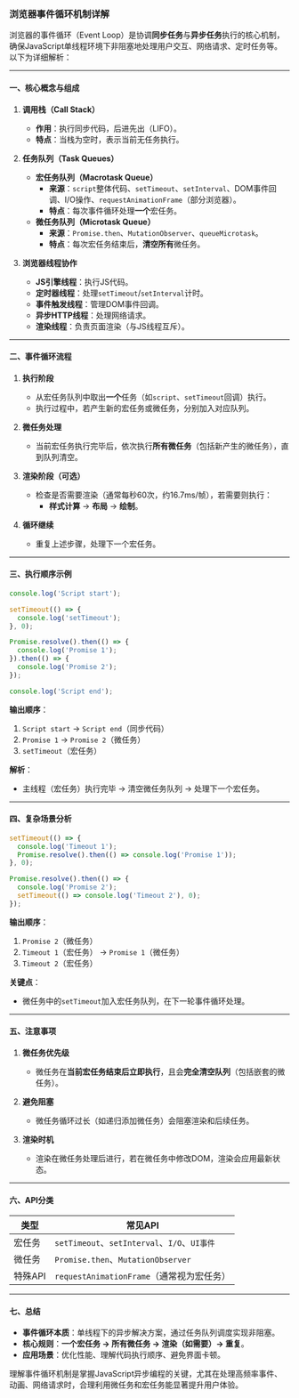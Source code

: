 ### 浏览器事件循环机制详解

浏览器的事件循环（Event Loop）是协调**同步任务**与**异步任务**执行的核心机制，确保JavaScript单线程环境下非阻塞地处理用户交互、网络请求、定时任务等。以下为详细解析：

---

#### **一、核心概念与组成**

1. **调用栈（Call Stack）**  
   - **作用**：执行同步代码，后进先出（LIFO）。
   - **特点**：当栈为空时，表示当前无任务执行。

2. **任务队列（Task Queues）**  
   - **宏任务队列（Macrotask Queue）**  
     - **来源**：`script`整体代码、`setTimeout`、`setInterval`、DOM事件回调、I/O操作、`requestAnimationFrame`（部分浏览器）。
     - **特点**：每次事件循环处理**一个**宏任务。
   - **微任务队列（Microtask Queue）**  
     - **来源**：`Promise.then`、`MutationObserver`、`queueMicrotask`。
     - **特点**：每次宏任务结束后，**清空所有**微任务。

3. **浏览器线程协作**  
   - **JS引擎线程**：执行JS代码。
   - **定时器线程**：处理`setTimeout`/`setInterval`计时。
   - **事件触发线程**：管理DOM事件回调。
   - **异步HTTP线程**：处理网络请求。
   - **渲染线程**：负责页面渲染（与JS线程互斥）。

---

#### **二、事件循环流程**

1. **执行阶段**  
   - 从宏任务队列中取出**一个**任务（如`script`、`setTimeout`回调）执行。
   - 执行过程中，若产生新的宏任务或微任务，分别加入对应队列。

2. **微任务处理**  
   - 当前宏任务执行完毕后，依次执行**所有微任务**（包括新产生的微任务），直到队列清空。

3. **渲染阶段（可选）**  
   - 检查是否需要渲染（通常每秒60次，约16.7ms/帧），若需要则执行：
     - **样式计算** → **布局** → **绘制**。

4. **循环继续**  
   - 重复上述步骤，处理下一个宏任务。

---

#### **三、执行顺序示例**

```javascript
console.log('Script start');

setTimeout(() => {
  console.log('setTimeout');
}, 0);

Promise.resolve().then(() => {
  console.log('Promise 1');
}).then(() => {
  console.log('Promise 2');
});

console.log('Script end');
```

**输出顺序**：  
1. `Script start` → `Script end`（同步代码）  
2. `Promise 1` → `Promise 2`（微任务）  
3. `setTimeout`（宏任务）

**解析**：  
- 主线程（宏任务）执行完毕 → 清空微任务队列 → 处理下一个宏任务。

---

#### **四、复杂场景分析**

```javascript
setTimeout(() => {
  console.log('Timeout 1');
  Promise.resolve().then(() => console.log('Promise 1'));
}, 0);

Promise.resolve().then(() => {
  console.log('Promise 2');
  setTimeout(() => console.log('Timeout 2'), 0);
});
```

**输出顺序**：  
1. `Promise 2`（微任务）  
2. `Timeout 1`（宏任务） → `Promise 1`（微任务）  
3. `Timeout 2`（宏任务）

**关键点**：  
- 微任务中的`setTimeout`加入宏任务队列，在下一轮事件循环处理。

---

#### **五、注意事项**

1. **微任务优先级**  
   - 微任务在**当前宏任务结束后立即执行**，且会**完全清空队列**（包括嵌套的微任务）。

2. **避免阻塞**  
   - 微任务循环过长（如递归添加微任务）会阻塞渲染和后续任务。

3. **渲染时机**  
   - 渲染在微任务处理后进行，若在微任务中修改DOM，渲染会应用最新状态。

---

#### **六、API分类**

| **类型**  | **常见API**                                  |
|-----------|---------------------------------------------|
| 宏任务     | `setTimeout`、`setInterval`、`I/O`、`UI事件` |
| 微任务     | `Promise.then`、`MutationObserver`          |
| 特殊API    | `requestAnimationFrame`（通常视为宏任务）    |

---

#### **七、总结**

- **事件循环本质**：单线程下的异步解决方案，通过任务队列调度实现非阻塞。
- **核心规则**：**一个宏任务 → 所有微任务 → 渲染（如需要）→ 重复**。
- **应用场景**：优化性能、理解代码执行顺序、避免界面卡顿。

理解事件循环机制是掌握JavaScript异步编程的关键，尤其在处理高频率事件、动画、网络请求时，合理利用微任务和宏任务能显著提升用户体验。
